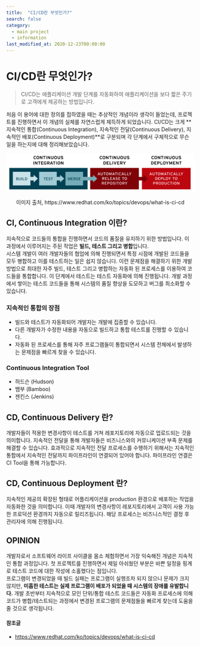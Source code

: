 ```yaml
---
title:  "CI/CD란 무엇인가?"
search: false
category: 
  - main project
  - information
last_modified_at: 2020-12-23T00:00:00
---
```


# CI/CD란 무엇인가?

> CI/CD는 애플리케이션 개발 단계를 자동화하여 애플리케이션을 보다 짧은 주기로 고객에게 제공하는 방법입니다.

처음 이 용어에 대한 정의를 접하였을 때는 추상적인 개념이라 생각이 들었는데, 프로젝트를 진행하면서 이 개념의 실체를 자연스럽게 체득하게 되었습니다. CI/CD는 크게 **지속적인 통합(Continuous Integration), 지속적인 전달(Continuous Delivery), 지속적인 배포(Continuous Deployment)**로 구분되며 각 단계에서 구체적으로 무슨 일을 하는지에 대해 정리해보았습니다.<br>

![what-is-ci-cd-1](/images/what-is-ci-cd-1.PNG)
<center>이미지 출처, https://www.redhat.com/ko/topics/devops/what-is-ci-cd</center> 

## CI, Continuous Integration 이란?
지속적으로 코드들의 통합을 진행하면서 코드의 품질을 유지하기 위한 방법입니다. 이 과정에서 이루어지는 주된 작업은 **빌드, 테스트 그리고 병합**입니다.<br>
시스템 개발이 여러 개발자들의 협업에 의해 진행되면서 특정 시점에 개발된 코드들을 모두 병합하고 이를 테스트하는 일은 쉽지 않습니다. 
이런 문제점을 해결하기 위한 개발 방법으로 최대한 자주 빌드, 테스트 그리고 병합하는 자동화 된 프로세스를 이용하여 코드들을 통합합니다. 
이 단계에서 테스트는 테스트 자동화에 의해 진행됩니다. 개발 과정에서 쌓이는 테스트 코드들을 통해 시스템의 품질 향상을 도모하고 버그를 최소화할 수 있습니다. 

### 지속적인 통합의 장점
- 빌드와 테스트가 자동화되어 개발자는 개발에 집중할 수 있습니다.
- 다른 개발자가 수정한 내용을 자동으로 빌드하고 통합 테스트를 진행할 수 있습니다.
- 자동화 된 프로세스를 통해 자주 프로그램들이 통합되면서 시스템 전체에서 발생하는 문제점을 빠르게 찾을 수 있습니다.

### Continuous Integration Tool
- 허드슨 (Hudson)
- 뱀부 (Bamboo)
- 젠킨스 (Jenkins)

## CD, Continuous Delivery 란?
개발자들이 적용한 변경사항이 테스트를 거쳐 레포지토리에 자동으로 업로드되는 것을 의미합니다.
지속적인 전달을 통해 개발자들은 비즈니스와의 커뮤니케이션 부족 문제를 해결할 수 있습니다. 
효과적으로 지속적인 전달 프로세스를 수행하기 위해서는 지속적인 통합에서 지속적인 전달까지 파이프라인이 연결되어 있어야 합니다. 파이프라인 연결은 CI Tool을 통해 가능합니다. 

## CD, Continuous Deployment 란?
지속적인 제공의 확장된 형태로 어플리케이션을 production 환경으로 배포하는 작업을 자동화한 것을 의미합니다.
이때 개발자의 변경사항이 레포지토리에서 고객이 사용 가능한 프로덕션 환경까지 자동으로 릴리즈됩니다. 
해당 프로세스는 비즈니스적인 결정 후 관리자에 의해 진행됩니다. 

## OPINION
개발자로서 소프트웨어 라이프 사이클을 몸소 체험하면서 가장 익숙해진 개념은 지속적인 통합 과정입니다. 
첫 프로젝트를 진행하면서 제일 아쉬웠던 부분은 바쁜 일정을 핑계로 테스트 코드에 대한 작성에 소홀했다는 점입니다.<br>
프로그램이 변경되었을 때 빌드 실패는 프로그램이 실행조차 되지 않으니 문제가 크지 않지만, **미흡한 테스트는 실제 프로그램이 배포가 되었을 때 시스템의 장애를 유발합니다.** 
개발 초반부터 지속적으로 모인 단위/통합 테스트 코드들은 자동화 프로세스에 의해 코드가 병합/테스트되는 과정에서 변경된 프로그램의 문제점들을 빠르게 찾는데 도움을 줄 것으로 생각됩니다. 

#### 참조글
- <https://www.redhat.com/ko/topics/devops/what-is-ci-cd>